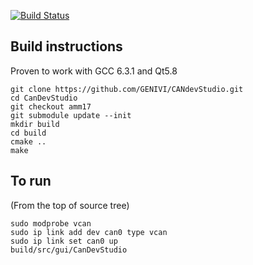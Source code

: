 [![Build Status](https://travis-ci.org/CanDevStudio/CanDevStudio.svg?branch=master)](https://travis-ci.org/CanDevStudio/CanDevStudio)

## Build instructions
Proven to work with GCC 6.3.1 and Qt5.8
```
git clone https://github.com/GENIVI/CANdevStudio.git
cd CanDevStudio
git checkout amm17
git submodule update --init
mkdir build
cd build
cmake ..
make
```

## To run
(From the top of source tree)
```
sudo modprobe vcan
sudo ip link add dev can0 type vcan
sudo ip link set can0 up
build/src/gui/CanDevStudio
```
